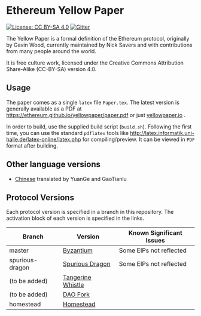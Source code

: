 # Ethereum Yellow Paper

[![License: CC BY-SA 4.0](https://img.shields.io/badge/License-CC%20BY--SA%204.0-lightgrey.svg)](https://creativecommons.org/licenses/by-sa/4.0/)
[![Gitter](https://badges.gitter.im/ethereum/yellowpaper.svg)](https://gitter.im/ethereum/yellowpaper?utm_source=badge&utm_medium=badge&utm_campaign=pr-badge&utm_content=badge)

The Yellow Paper is a formal definition of the Ethereum protocol, originally by Gavin Wood, currently maintained by Nick Savers and with contributions from many people around the world.

It is free culture work, licensed under the Creative Commons Attribution Share-Alike (CC-BY-SA) version 4.0.

## Usage

The paper comes as a single ``latex`` file ``Paper.tex``. The latest version is generally available as a PDF at https://ethereum.github.io/yellowpaper/paper.pdf or just [yellowpaper.io](http://yellowpaper.io/) .

In order to build, use the supplied build script (``build.sh``). Following the first time, you can use the standard `pdflatex` tools like http://latex.informatik.uni-halle.de/latex-online/latex.php for compiling/preview. It can be viewed in ``PDF`` format after building.

## Other language versions
- [Chinese](https://github.com/yuange1024/ethereum_yellowpaper) translated by YuanGe and GaoTianlu

## Protocol Versions

Each protocol version is specified in a branch in this repository.  The activation block of each version is specified in the links.

| Branch          | Version                                                                           | Known Significant Issues |
|-----------------|-----------------------------------------------------------------------------------|--------------------------|
| master          | [Byzantium](https://github.com/ethereum/EIPs/blob/master/EIPS/eip-609.md)         | Some EIPs not reflected  |
| spurious-dragon | [Spurious Dragon](https://github.com/ethereum/EIPs/blob/master/EIPS/eip-607.md)   | Some EIPs not reflected  |
| (to be added)   | [Tangerine Whistle](https://github.com/ethereum/EIPs/blob/master/EIPS/eip-608.md) |                          |
| (to be added)   | [DAO Fork](https://github.com/ethereum/EIPs/blob/master/EIPS/eip-779.md)          |                          |
| homestead       | [Homestead](https://github.com/ethereum/EIPs/blob/master/EIPS/eip-606.md)         |                          |
